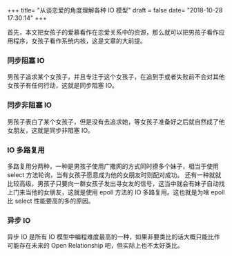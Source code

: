 +++
title= "从谈恋爱的角度理解各种 IO 模型"
draft = false
date= "2018-10-28 17:30:14"
+++

首先，本文把女孩子的爱慕看作在恋爱关系中的资源，那么就可以把男孩子看作应用程序，女孩子看作系统内核，这是文章的大前提。

### 同步阻塞 IO

男孩子追求某个女孩子，并且专注于这个女孩子，在追到手或者失败前不会对其他女孩子有任何行动，这就是同步阻塞 IO。

### 同步非阻塞 IO

男孩子表白了某个女孩子，但是没有去追求她，等女孩子准备好之后就自然成了他女朋友，这就是同步非阻塞 IO。

### IO 多路复用

多路复用分两种，一种是男孩子使用广撒网的方式同时撩多个妹子，相当于使用 select 方法轮询，当有女孩子愿意成为他的女朋友时则配对成功。
还有一种就就比较高级，男孩子只要向一群女孩子发出寻女友的信号，这当中就会有妹子自动找上门来当他的女朋友，这就是使用 epoll 方法的 IO 多路复用。这也就是为啥 epoll 比 select 性能要高的多的原因。

### 异步 IO

异步 IO 是所有 IO 模型中编程难度最高的一种，如果非要类比的话大概只能比作可能存在未来的 Open Relationship 吧，但实际上也不太好类比。